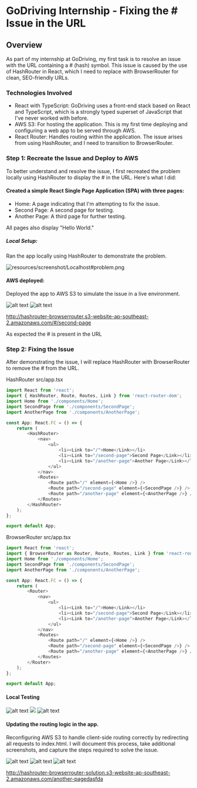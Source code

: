 
# GoDriving Internship - Fixing the # Issue in the URL

## Overview
As part of my internship at GoDriving, my first task is to resolve an issue with the URL containing a # (hash) symbol. This issue is caused by the use of HashRouter in React, which I need to replace with BrowserRouter for clean, SEO-friendly URLs.


### Technologies Involved

* React with TypeScript: GoDriving uses a front-end stack based on React and TypeScript, which is a strongly typed superset of JavaScript that I've never worked with before.
* AWS S3: For hosting the application. This is my first time deploying and configuring a web app to be served through AWS.
* React Router: Handles routing within the application. The issue arises from using HashRouter, and I need to transition to BrowserRouter.

### Step 1: Recreate the Issue and Deploy to AWS

To better understand and resolve the issue, I first recreated the problem locally using HashRouter to display the # in the URL. Here's what I did:

#### Created a simple React Single Page Application (SPA) with three pages:

* Home: A page indicating that I'm attempting to fix the issue.
* Second Page: A second page for testing.
* Another Page: A third page for further testing.

All pages also display "Hello World."

##### Local Setup:

Ran the app locally using HashRouter to demonstrate the problem.

![resources/screenshot/Localhost#problem.png](resources/screenshot/Localhostproblem.png)


#### AWS deployed: 

Deployed the app to AWS S3 to simulate the issue in a live environment.


![alt text](resources/screenshot/AWS_hasrouter_homepage.png)
![alt text](resources/screenshot/AWS_hasrouter_secondpage.png)

http://hashrouter-browserrouter.s3-website-ap-southeast-2.amazonaws.com/#/second-page

As expected the # is present in the URL

### Step 2: Fixing the Issue

After demonstrating the issue, I will replace HashRouter with BrowserRouter to remove the # from the URL. 

HashRouter src/app.tsx
``` js
import React from 'react';
import { HashRouter, Route, Routes, Link } from 'react-router-dom';
import Home from './components/Home';
import SecondPage from './components/SecondPage';
import AnotherPage from './components/AnotherPage';

const App: React.FC = () => {
    return (
        <HashRouter>
            <nav>
                <ul>
                    <li><Link to="/">Home</Link></li>
                    <li><Link to="/second-page">Second Page</Link></li>
                    <li><Link to="/another-page">Another Page</Link></li>
                </ul>
            </nav>
            <Routes>
                <Route path="/" element={<Home />} />
                <Route path="/second-page" element={<SecondPage />} />
                <Route path="/another-page" element={<AnotherPage />} />
            </Routes>
        </HashRouter>
    );
};

export default App;
```


BrowserRouter src/app.tsx
``` js 
import React from 'react';
import { BrowserRouter as Router, Route, Routes, Link } from 'react-router-dom';
import Home from './components/Home';
import SecondPage from './components/SecondPage';
import AnotherPage from './components/AnotherPage';

const App: React.FC = () => {
    return (
        <Router>
            <nav>
                <ul>
                    <li><Link to="/">Home</Link></li>
                    <li><Link to="/second-page">Second Page</Link></li>
                    <li><Link to="/another-page">Another Page</Link></li>
                </ul>
            </nav>
            <Routes>
                <Route path="/" element={<Home />} />
                <Route path="/second-page" element={<SecondPage />} />
                <Route path="/another-page" element={<AnotherPage />} />
            </Routes>
        </Router>
    );
};

export default App;
```

#### Local Testing
![alt text](resources/screenshot/localtesting_browserhostin_home.png)
![](resources/screenshot/localtesting_browserhostin_secondpage.png)
![alt text](resources/screenshot/localtesting_browserhostin_anotherpage.png)

#### Updating the routing logic in the app.
Reconfiguring AWS S3 to handle client-side routing correctly by redirecting all requests to index.html.
I will document this process, take additional screenshots, and capture the steps required to solve the issue.

![alt text](resources/screenshot/localtesting_browserhostin_anotherpage.png) ![alt text](resources/screenshot/localtesting_browserhostin_home.png) ![alt text](resources/screenshot/localtesting_browserhostin_secondpage.png)

http://hashrouter-browserrouter-solution.s3-website-ap-southeast-2.amazonaws.com/another-pagedasfda
